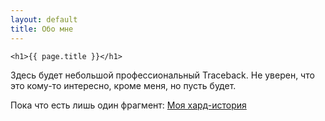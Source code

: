 ```yaml
---
layout: default
title: Обо мне
---
```

	<h1>{{ page.title }}</h1>
	
Здесь будет небольшой профессиональный Traceback. Не уверен, что это кому-то интересно, кроме меня, но пусть будет.

Пока что есть лишь один фрагмент: [Моя хард-история](https://rifco.ru/blog/2016/08/14/моя-хард-история/)
